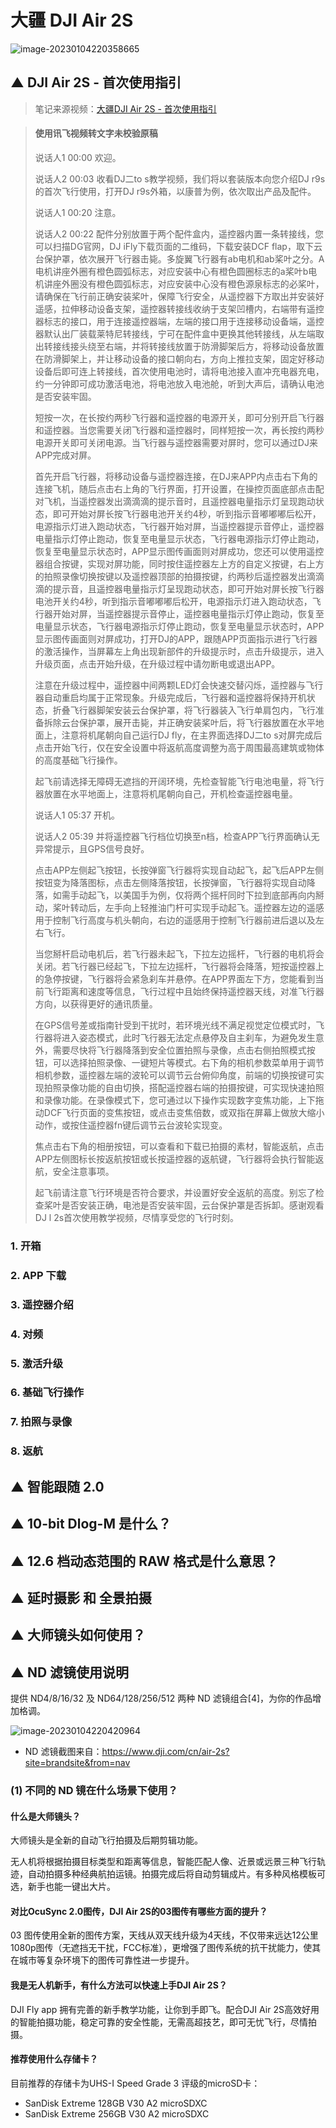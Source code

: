 # 大疆 DJI Air 2S

![image-20230104220358665](readme.assets/image-20230104220358665.png)




## ▲ DJI Air 2S - 首次使用指引

> 笔记来源视频：[大疆DJI Air 2S - 首次使用指引](https://www.bilibili.com/video/BV1to4y1f7ia/?spm_id_from=333.337.search-card.all.click&vd_source=033cc0cb90262a8954da54444ec97bda)


> #### 使用讯飞视频转文字未校验原稿
>
> 说话人1 00:00
>  欢迎。
>
> 说话人2 00:03
>  收看DJ二to s教学视频，我们将以套装版本向您介绍DJ r9s的首次飞行使用，打开DJ r9s外箱，以康普为例，依次取出产品及配件。
>
> 说话人1 00:20
>  注意。
>
> 说话人2 00:22
>  配件分别放置于两个配件盒内，遥控器内置一条转接线，您可以扫描DG官网，DJ iFly下载页面的二维码，下载安装DCF flap，取下云台保护罩，依次展开飞行器击毙。多旋翼飞行器有ab电机和ab桨叶之分。A电机讲座外圈有橙色圆弧标志，对应安装中心有橙色圆圈标志的a桨叶b电机讲座外圈没有橙色圆弧标志，对应安装中心没有橙色源泉标志的必桨叶，请确保在飞行前正确安装桨叶，保障飞行安全，从遥控器下方取出并安装好遥感，拉伸移动设备支架，遥控器转接线收纳于支架凹槽内，右端带有遥控器标志的接口，用于连接遥控器端，左端的接口用于连接移动设备端，遥控器默认出厂装载莱特尼转接线，宁可在配件盒中更换其他转接线，从左端取出转接线接头绕至右端，并将转接线放置于防滑脚架后方，将移动设备放置在防滑脚架上，并让移动设备的接口朝向右，方向上推拉支架，固定好移动设备后即可连上转接线，首次使用电池时，请将电池接入直冲充电器充电，约一分钟即可成功激活电池，将电池放入电池舱，听到大声后，请确认电池是否安装牢固。
>
> 
>  短按一次，在长按约两秒飞行器和遥控器的电源开关，即可分别开启飞行器和遥控器。当您需要关闭飞行器和遥控器时，同样短按一次，再长按约两秒电源开关即可关闭电源。当飞行器与遥控器需要对屏时，您可以通过DJ来APP完成对屏。
>
>
>  首先开启飞行器，将移动设备与遥控器连接，在DJ来APP内点击右下角的连接飞机，随后点击右上角的飞行界面，打开设置，在操控页面底部点击配对飞机，当遥控器发出滴滴滴的提示音时，且遥控器电量指示灯呈现跑动状态，即可开始对屏长按飞行器电池开关约4秒，听到指示音嘟嘟嘟后松开，电源指示灯进入跑动状态，飞行器开始对屏，当遥控器提示音停止，遥控器电量指示灯停止跑动，恢复至电量显示状态，飞行器电源指示灯停止跑动，恢复至电量显示状态时，APP显示图传画面则对屏成功，您还可以使用遥控器组合按键，实现对屏功能，同时按住遥控器左上方的自定义按键，右上方的拍照录像切换按键以及遥控器顶部的拍摄按键，约两秒后遥控器发出滴滴滴的提示音，且遥控器电量指示灯呈现跑动状态，即可开始对屏长按飞行器电池开关约4秒，听到指示音嘟嘟嘟后松开，电源指示灯进入跑动状态，飞行器开始对屏，当遥控器提示音停止，遥控器电量指示灯停止跑动，恢复至电量显示状态，飞行器电源指示灯停止跑动，恢复至电量显示状态时，APP显示图传画面则对屏成功，打开DJ的APP，跟随APP页面指示进行飞行器的激活操作，当屏幕左上角出现新部件的升级提示时，点击升级提示，进入升级页面，点击开始升级，在升级过程中请勿断电或退出APP。
>
> 
>  注意在升级过程中，遥控器中间两颗LED灯会快速交替闪烁，遥控器与飞行器自动重启均属于正常现象。升级完成后，飞行器和遥控器将保持开机状态，折叠飞行器脚架安装云台保护罩，将飞行器装入飞行单肩包内，飞行准备拆除云台保护罩，展开击毙，并正确安装桨叶后，将飞行器放置在水平地面上，注意将机尾朝向自己运行DJ fly，在主界面选择DJ二to s对屏完成后点击开始飞行，仅在安全设置中将返航高度调整为高于周围最高建筑或物体的高度基础飞行操作。
>
> 
>  起飞前请选择无障碍无遮挡的开阔环境，先检查智能飞行电池电量，将飞行器放置在水平地面上，注意将机尾朝向自己，开机检查遥控器电量。
>
> 说话人1 05:37
>  开机。
>
> 说话人2 05:39
>  并将遥控器飞行档位切换至n档，检查APP飞行界面确认无异常提示，且GPS信号良好。
>
> 
>  点击APP左侧起飞按钮，长按弹窗飞行器将实现自动起飞，起飞后APP左侧按钮变为降落图标，点击左侧降落按钮，长按弹窗，飞行器将实现自动降落，如需手动起飞，以美国手为例，仅将两个摇杆同时下拉到底部再向内掰动，桨叶转动后，左手向上轻推油门杆可实现手动起飞。遥控器左边的遥感用于控制飞行高度与机头朝向，右边的遥感用于控制飞行器前进后退以及左右飞行。
>
> 
>  当您掰杆启动电机后，若飞行器未起飞，下拉左边摇杆，飞行器的电机将会关闭。若飞行器已经起飞，下拉左边摇杆，飞行器将会降落，短按遥控器上的急停按键，飞行器将会紧急刹车并悬停。在APP界面左下方，您能看到当前飞行距离和速度等信息，飞行过程中且始终保持遥控器天线，对准飞行器方向，以获得更好的通讯质量。
>
> 
>  在GPS信号差或指南针受到干扰时，若环境光线不满足视觉定位模式时，飞行器将进入姿态模式，此时飞行器无法定点悬停及自主刹车，为避免发生意外，需要尽快将飞行器降落到安全位置拍照与录像，点击右侧拍照模式按钮，可以选择拍照录像、一键短片等模式。右下角的相机参数菜单用于调节相机参数，遥控器左端的波轮可以调节云台俯仰角度，前端的切换按键可实现拍照录像功能的自由切换，搭配遥控器右端的拍摄按键，可实现快速拍照和录像功能。在录像模式下，您可通过以下操作实现数字变焦功能，上下拖动DCF飞行页面的变焦按钮，或点击变焦倍数，或双指在屏幕上做放大缩小动作，或按住遥控器fn键后调节云台波轮实现变。
>
> 
>  焦点击右下角的相册按钮，可以查看和下载已拍摄的素材，智能返航，点击APP左侧图标长按返航按钮或长按遥控器的返航键，飞行器将会执行智能返航，安全注意事项。
>
>
>  起飞前请注意飞行环境是否符合要求，并设置好安全返航的高度。别忘了检查桨叶是否安装正确，电池是否安装牢固，云台保护罩是否拆卸。感谢观看DJ l 2s首次使用教学视频，尽情享受您的飞行时刻。



### 1. 开箱



### 2. APP 下载

### 3. 遥控器介绍

### 4. 对频

### 5. 激活升级


### 6. 基础飞行操作


### 7. 拍照与录像

### 8. 返航





## ▲ 智能跟随 2.0



## ▲  10-bit Dlog-M 是什么？



## ▲  12.6 档动态范围的 RAW 格式是什么意思？



## ▲ 延时摄影 和 全景拍摄





## ▲ 大师镜头如何使用？





## ▲ ND 滤镜使用说明

提供 ND4/8/16/32 及 ND64/128/256/512 两种 ND 滤镜组合[4]，为你的作品增加格调。

![image-20230104220420964](readme.assets/image-20230104220420964.png)

- ND 滤镜截图来自：https://www.dji.com/cn/air-2s?site=brandsite&from=nav

### (1) 不同的 ND 镜在什么场景下使用？















#### 什么是大师镜头？

大师镜头是全新的自动飞行拍摄及后期剪辑功能。

无人机将根据拍摄目标类型和距离等信息，智能匹配人像、近景或远景三种飞行轨迹，自动拍摄多种经典航拍运镜。拍摄完成后将自动剪辑成片。有多种风格模板可选，新手也能一键出大片。



#### 对比OcuSync 2.0图传，DJI Air 2S的03图传有哪些方面的提升？

03 图传使用全新的图传方案，天线从双天线升级为4天线，不仅带来远达12公里1080p图传（无遮挡无干扰，FCC标准），更增强了图传系统的抗干扰能力，使其在城市等复杂环境下的图传可靠性进一步提升。

#### 我是无人机新手，有什么方法可以快速上手DJI Air 2S？

DJI Fly app 拥有完善的新手教学功能，让你到手即飞。配合DJI Air 2S高效好用的智能拍摄功能，稳定可靠的安全性能，无需高超技艺，即可无忧飞行，尽情拍摄。



#### 推荐使用什么存储卡？

目前推荐的存储卡为UHS-I Speed Grade 3 评级的microSD卡： 

- SanDisk Extreme 128GB V30 A2 microSDXC 
- SanDisk Extreme 256GB V30 A2 microSDXC 



